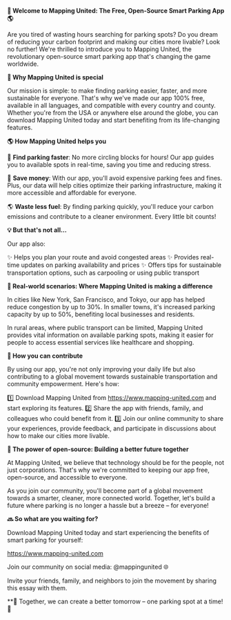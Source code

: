 **🚨 Welcome to Mapping United: The Free, Open-Source Smart Parking App 🌎**

Are you tired of wasting hours searching for parking spots? Do you dream of reducing your carbon footprint and making our cities more livable? Look no further! We're thrilled to introduce you to Mapping United, the revolutionary open-source smart parking app that's changing the game worldwide.

**🤝 Why Mapping United is special**

Our mission is simple: to make finding parking easier, faster, and more sustainable for everyone. That's why we've made our app 100% free, available in all languages, and compatible with every country and county. Whether you're from the USA or anywhere else around the globe, you can download Mapping United today and start benefiting from its life-changing features.

**🌎 How Mapping United helps you**

🚗 **Find parking faster**: No more circling blocks for hours! Our app guides you to available spots in real-time, saving you time and reducing stress.

💸 **Save money**: With our app, you'll avoid expensive parking fees and fines. Plus, our data will help cities optimize their parking infrastructure, making it more accessible and affordable for everyone.

🌎 **Waste less fuel**: By finding parking quickly, you'll reduce your carbon emissions and contribute to a cleaner environment. Every little bit counts!

**💡 But that's not all...**

Our app also:

✨ Helps you plan your route and avoid congested areas
✨ Provides real-time updates on parking availability and prices
✨ Offers tips for sustainable transportation options, such as carpooling or using public transport

**🌟 Real-world scenarios: Where Mapping United is making a difference**

In cities like New York, San Francisco, and Tokyo, our app has helped reduce congestion by up to 30%. In smaller towns, it's increased parking capacity by up to 50%, benefiting local businesses and residents.

In rural areas, where public transport can be limited, Mapping United provides vital information on available parking spots, making it easier for people to access essential services like healthcare and shopping.

**🌟 How you can contribute**

By using our app, you're not only improving your daily life but also contributing to a global movement towards sustainable transportation and community empowerment. Here's how:

1️⃣ Download Mapping United from https://www.mapping-united.com and start exploring its features.
2️⃣ Share the app with friends, family, and colleagues who could benefit from it.
3️⃣ Join our online community to share your experiences, provide feedback, and participate in discussions about how to make our cities more livable.

**🌟 The power of open-source: Building a better future together**

At Mapping United, we believe that technology should be for the people, not just corporations. That's why we're committed to keeping our app free, open-source, and accessible to everyone.

As you join our community, you'll become part of a global movement towards a smarter, cleaner, more connected world. Together, let's build a future where parking is no longer a hassle but a breeze – for everyone!

**🔜 So what are you waiting for?**

Download Mapping United today and start experiencing the benefits of smart parking for yourself:

https://www.mapping-united.com

Join our community on social media: @mappingunited 🌐

Invite your friends, family, and neighbors to join the movement by sharing this essay with them.

**💪 Together, we can create a better tomorrow – one parking spot at a time! 🌟
